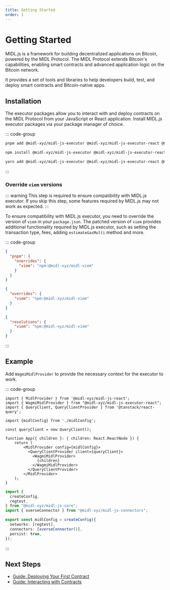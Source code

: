 ```yaml
---
title: Getting Started
order: 1
---
```


# Getting Started

MIDL.js is a framework for building decentralized applications on Bitcoin, powered by the MIDL Protocol. The MIDL Protocol extends Bitcoin's capabilities, enabling smart contracts and advanced application logic on the Bitcoin network.

It provides a set of tools and libraries to help developers build, test, and deploy smart contracts and Bitcoin-native apps.

## Installation

The executor packages allow you to interact with and deploy contracts on the MIDL Protocol from your JavaScript or React application. Install MIDL.js executor packages via your package manager of choice.

::: code-group

```bash [pnpm]
pnpm add @midl-xyz/midl-js-executor @midl-xyz/midl-js-executor-react @midl-xyz/midl-js-connectors @midl-xyz/midl-js-core @midl-xyz/midl-js-react
```

```bash [npm]
npm install @midl-xyz/midl-js-executor @midl-xyz/midl-js-executor-react @midl-xyz/midl-js-connectors @midl-xyz/midl-js-core @midl-xyz/midl-js-react
```

```bash [yarn]
yarn add @midl-xyz/midl-js-executor @midl-xyz/midl-js-executor-react @midl-xyz/midl-js-connectors @midl-xyz/midl-js-core @midl-xyz/midl-js-react
```

:::


### Override `viem` versions

::: warning This step is required to ensure compatibility with MIDL.js executor. If you skip this step, some features required by MIDL.js may not work as expected.
:::

To ensure compatibility with MIDL.js executor, you need to override the version of
`viem` in your `package.json`. The patched version of `viem` provides additional
functionality required by MIDL.js executor, such as setting the transaction type,
fees, adding `estimateGasMulti` method and more.

::: code-group

```json [package.json(pnpm)]
{
  "pnpm": {
    "overrides": {
      "viem": "npm:@midl-xyz/midl-viem"
    }
  }
}
```

```json [package.json(npm)]
{
  "overrides": {
    "viem": "npm:@midl-xyz/midl-viem"
  }
}
```

```json [package.json(yarn)]
{
  "resolutions": {
    "viem": "npm:@midl-xyz/midl-viem"
  }
}
```

:::

## Example

Add `WagmiMidlProvider` to provide the necessary context for the executor to work.

::: code-group

```tsx [app.tsx]
import { MidlProvider } from '@midl-xyz/midl-js-react';
import { WagmiMidlProvider } from "@midl-xyz/midl-js-executor-react";
import { QueryClient, QueryClientProvider } from '@tanstack/react-query';

import {midlConfig} from './midlConfig';

const queryClient = new QueryClient();

function App({ children }: { children: React.ReactNode }) {
    return (
        <MidlProvider config={midlConfig}>
          <QueryClientProvider client={queryClient}>
            <WagmiMidlProvider>
              {children}
            </WagmiMidlProvider>
          </QueryClientProvider>
        </MidlProvider>
    );
}
```

```ts [midlConfig.ts]
import {
  createConfig,
  regtest,
} from "@midl-xyz/midl-js-core";
import { xverseConnector } from "@midl-xyz/midl-js-connectors";

export const midlConfig = createConfig({
  networks: [regtest],
  connectors: [xverseConnector()],
  persist: true,
});
```
:::

## Next Steps

- [Guide: Deploying Your First Contract](./guides/deploy-contract.md)
- [Guide: Interacting with Contracts](./guides/interact-contract.md)

